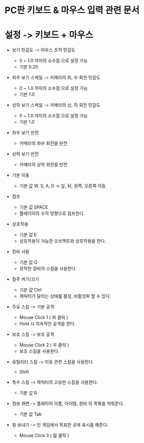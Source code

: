 # PC판 키보드 & 마우스 입력 관련 문서

# 설정 -> 키보드 + 마우스
 - 보기 민감도 -> 마우스 조작 민감도
     - 0 ~ 1.0 까지의 소수점 으로 설정 가능
     - 기본 0.20

 - 좌우 보기 스케일 -> 카메라의 좌, 우 회전 민감도
     - 0 ~ 1.0 까지의 소수점 으로 설정 가능
     - 기본 1.0

 - 상하 보기 스케일 -> 카메라의 상, 하 회전 민감도
     - 0 ~ 1.0 까지의 소수점 으로 설정 가능
     - 기본 1.0

 - 좌우 보기 반전
     - 카메라의 좌우 회전을 반전

 - 상하 보기 반전
     - 카메라의 상하 회전을 반전

 - 기본 이동
     - 기본 값 W, S, A, D -> 앞, 뒤, 왼쪽, 오른쪽 이동

 - 점프
     - 기본 값 SPACE
     - 플레이어의 수직 방향으로 점프한다.

 - 상호작용
     - 기본 값 E
     - 상호작용이 가능한 오브젝트와 상호작용을 한다.

 - 장비 사용
     - 기본 값 Q
     - 장착한 장비의 스킬을 사용한다.

 - 질주 켜기/끄기
     - 기본 값 Ctrl
     - 캐릭터가 달리는 상태를 활성, 비활성화 할 수 있다.

 - 주요 스킬 -> 기본 공격
     - Mouse Click 1 ( 좌 클릭 )
     - Hold 시 지속적인 공격을 한다.

 - 보조 스킬 -> 보조 공격
     - Mouse Click 2 ( 우 클릭 )
     - 보조 스킬을 사용한다.

 - 유틸리티 스킬 -> 이동 관련 스킬을 사용한다.
     - Shift

 - 특수 스킬 -> 캐릭터의 고유한 스킬을 사용한다.
     - 기본 값 R

 - 정보 화면 -> 플레이어 이름, 아이템, 장비 의 목록을 띄워준다.
     - 기본 값 Tab

 - 핑 보내기 -> 인 게임에서 목표한 곳에 표시를 해준다.
     - Mouse Click 3 ( 휠 클릭 )